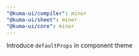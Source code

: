 ```yaml
---
"@kuma-ui/compiler": minor
"@kuma-ui/sheet": minor
"@kuma-ui/core": minor
---
```


Introduce `defaultProps` in component theme
